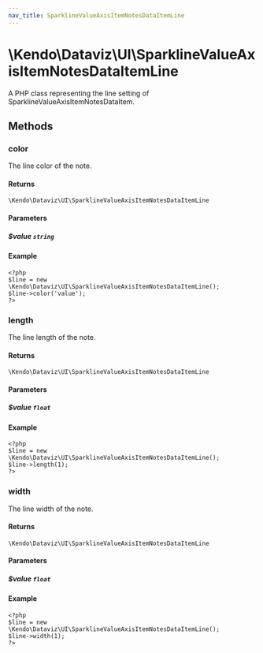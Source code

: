 ```yaml
---
nav_title: SparklineValueAxisItemNotesDataItemLine
---
```


# \Kendo\Dataviz\UI\SparklineValueAxisItemNotesDataItemLine

A PHP class representing the line setting of SparklineValueAxisItemNotesDataItem.


## Methods

### color
The line color of the note.

#### Returns
`\Kendo\Dataviz\UI\SparklineValueAxisItemNotesDataItemLine`

#### Parameters

##### $value `string`



#### Example 
    <?php
    $line = new \Kendo\Dataviz\UI\SparklineValueAxisItemNotesDataItemLine();
    $line->color('value');
    ?>

### length
The line length of the note.

#### Returns
`\Kendo\Dataviz\UI\SparklineValueAxisItemNotesDataItemLine`

#### Parameters

##### $value `float`



#### Example 
    <?php
    $line = new \Kendo\Dataviz\UI\SparklineValueAxisItemNotesDataItemLine();
    $line->length(1);
    ?>

### width
The line width of the note.

#### Returns
`\Kendo\Dataviz\UI\SparklineValueAxisItemNotesDataItemLine`

#### Parameters

##### $value `float`



#### Example 
    <?php
    $line = new \Kendo\Dataviz\UI\SparklineValueAxisItemNotesDataItemLine();
    $line->width(1);
    ?>

